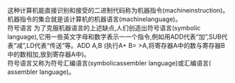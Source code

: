这种计算机能直接识别和接受的二进制代码称为机器指令(machineinstruction)。机器指令的集合就是该计算机的机器语言(machinelanguage)。     
符号语言 为了克服机器语言的上述缺点,人们创造出符号语言(symbolic language),它用一些英文字母和数字表示一一个指令,例如用ADD代表“加”,SUB代表“减”,LD代表“传送”等。ADD A,B (执行A+ B= >A,将寄存器A中的数与寄存器B中的数相加,放到寄存器A中)。     
符号语言又称为符号汇编语言(symbolicassembler language)或汇编语言( assembler language)。     
